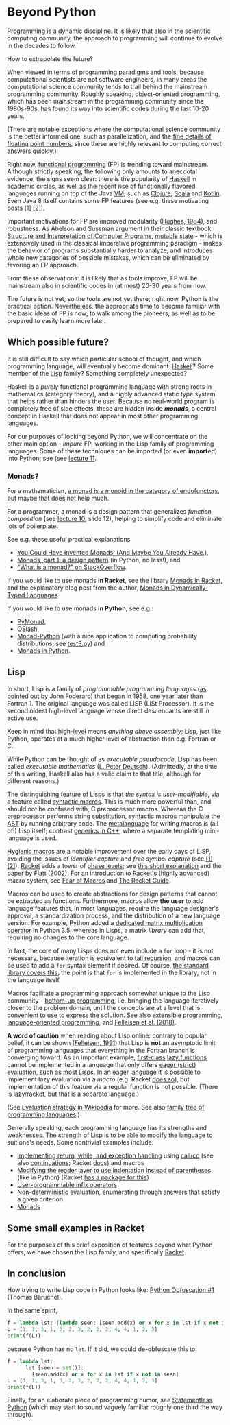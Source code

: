 # Beyond Python

Programming is a dynamic discipline. It is likely that also in the scientific computing community, the approach to programming will continue to evolve in the decades to follow.

How to extrapolate the future?

When viewed in terms of programming paradigms and tools, because computational scientists are not software engineers, in many areas the computational science community tends to trail behind the mainstream programming community. Roughly speaking, object-oriented programming, which has been mainstream in the programming community since the 1980s-90s, has found its way into scientific codes during the last 10-20 years.

(There are notable exceptions where the computational science community is the better informed one, such as parallelization, and the [fine details of floating point numbers](https://docs.oracle.com/cd/E19957-01/806-3568/ncg_goldberg.html), since these are highly relevant to computing correct answers quickly.)

Right now, [functional programming](https://en.wikipedia.org/wiki/Functional_programming) (FP) is trending toward mainstream. Although strictly speaking, the following only amounts to anecdotal evidence, the signs seem clear: there is the popularity of [Haskell](https://en.wikipedia.org/wiki/Haskell_(programming_language)) in academic circles, as well as the recent rise of functionally flavored languages running on top of the Java [VM](https://en.wikipedia.org/wiki/Virtual_machine), such as [Clojure](https://en.wikipedia.org/wiki/Clojure), [Scala](https://en.wikipedia.org/wiki/Scala_%28programming_language%29) and [Kotlin](https://en.wikipedia.org/wiki/Kotlin_%28programming_language%29). Even Java 8 itself contains some FP features (see e.g. these motivating posts [[1]](http://www.deadcoderising.com/why-you-should-embrace-lambdas-in-java-8/) [[2]](https://flyingbytes.github.io/programming/java8/functional/part1/2017/01/23/Java8-Part1.html)).

Important motivations for FP are improved modularity ([Hughes, 1984](http://www.cse.chalmers.se/~rjmh/Papers/whyfp.html)), and robustness. As Abelson and Sussman argument in their classic textbook [Structure and Interpretation of Computer Programs](https://mitpress.mit.edu/sites/default/files/sicp/full-text/book/book.html), [mutable state](https://en.wikipedia.org/wiki/Immutable_object) - which is extensively used in the classical imperative programming paradigm - makes the behavior of programs substantially harder to analyze, and introduces whole new categories of possible mistakes, which can be eliminated by favoring an FP approach.

From these observations: it is likely that as tools improve, FP will be mainstream also in scientific codes in (at most) 20-30 years from now.

The future is not yet, so the tools are not yet there; right now, Python is the practical option. Nevertheless, the appropriate time to become familiar with the basic ideas of FP is now; to walk among the pioneers, as well as to be prepared to easily learn more later.

## Which possible future?

It is still difficult to say which particular school of thought, and which programming language, will eventually become dominant. [Haskell](https://en.wikipedia.org/wiki/Haskell_(programming_language))? Some member of the [Lisp](https://en.wikipedia.org/wiki/Lisp_(programming_language)) family? Something completely unexpected?

Haskell is a *purely* functional programming language with strong roots in mathematics (category theory), and a highly advanced static type system that helps rather than hinders the user. Because no real-world program is completely free of side effects, these are hidden inside ***monads***, a central concept in Haskell that does not appear in most other programming languages.

For our purposes of looking beyond Python, we will concentrate on the other main option - *impure* FP, working in the Lisp family of programming languages. Some of these techniques can be imported (or even **import**ed) into Python; see (see [lecture 11](../../lecture_slides/lectures_tut_2018_11.pdf).

### Monads?

For a mathematician, [a monad is a monoid in the category of endofunctors](https://stackoverflow.com/questions/3870088/a-monad-is-just-a-monoid-in-the-category-of-endofunctors-whats-the-proble%E2%85%BF), but maybe that does not help much.

For a programmer, a monad is a design pattern that generalizes *function composition* (see [lecture 10](../../lecture_slides/lectures_tut_2018_10.pdf), slide 12), helping to simplify code and eliminate lots of boilerplate.

See e.g. these useful practical explanations:
 - [You Could Have Invented Monads! (And Maybe You Already Have.)](http://blog.sigfpe.com/2006/08/you-could-have-invented-monads-and.html),
 - [Monads, part 1: a design pattern](https://www.stephanboyer.com/post/9/monads-part-1-a-design-pattern) (in Python, no less!), and
 - ["What is a monad?" on StackOverflow](https://stackoverflow.com/questions/44965/what-is-a-monad).

If you would like to use monads **in Racket**, see the library [Monads in Racket](https://github.com/tonyg/racket-monad), and the explanatory blog post from the author, [Monads in Dynamically-Typed Languages](http://eighty-twenty.org/2015/01/25/monads-in-dynamically-typed-languages).

If you would like to use monads **in Python**, see e.g.:
 - [PyMonad](https://bitbucket.org/jason_delaat/pymonad/),
 - [OSlash](https://github.com/dbrattli/OSlash),
 - [Monad-Python](https://github.com/dpiponi/Monad-Python) (with a nice application to computing probability distributions; see [test3.py](https://github.com/dpiponi/Monad-Python/blob/master/test3.py)) and
 - [Monads in Python](http://www.valuedlessons.com/2008/01/monads-in-python-with-nice-syntax.html).

## Lisp

In short, Lisp is a family of *programmable programming languages* ([as pointed out](http://www.paulgraham.com/quotes.html) by John Foderaro) that began in 1958, one year later than Fortran 1. The original language was called LISP (LISt Processor). It is the second oldest high-level language whose direct descendants are still in active use.

Keep in mind that [high-level](https://en.wikipedia.org/wiki/High-level_programming_language) means *anything above assembly*; Lisp, just like Python, operates at a much higher level of abstraction than e.g. Fortran or C.

While Python can be thought of as *executable pseudocode*, Lisp has been called *executable mathematics* ([L. Peter Deutsch](http://www.paulgraham.com/quotes.html)). (Admittedly, at the time of this writing, Haskell also has a valid claim to that title, although for different reasons.)

The distinguishing feature of Lisps is that *the syntax is user-modifiable*, via a feature called [syntactic macros](https://en.wikipedia.org/wiki/Macro_(computer_science)#Syntactic_macros). This is much more powerful than, and should not be confused with, C preprocessor macros. Whereas the C preprocessor performs string substitution, syntactic macros manipulate the [AST](https://en.wikipedia.org/wiki/Abstract_syntax_tree) by running arbitrary code. The [metalanguage](https://en.wikipedia.org/wiki/Metaprogramming) for writing macros is (all of!) Lisp itself; contrast [generics in C++](https://en.wikipedia.org/wiki/Template_(C++)), where a separate templating mini-language is used.

[Hygienic macros](https://en.wikipedia.org/wiki/Hygienic_macro) are a notable improvement over the early days of LISP, avoiding the issues of *identifier capture* and *free symbol capture* (see [[1]](http://www.phyast.pitt.edu/~micheles/scheme/scheme28.html#the-hygiene-problem) [[2]](https://en.wikibooks.org/wiki/Scheme_Programming/Macros)). [Racket](http://racket-lang.org/) adds a tower of [phase levels](https://docs.racket-lang.org/guide/phases.html); see [this short explanation](http://www.phyast.pitt.edu/~micheles/scheme/scheme22.html) and the paper by [Flatt (2002)](https://www.cs.utah.edu/plt/publications/macromod.pdf). For an introduction to Racket's (highly advanced) macro system, see [Fear of Macros](http://www.greghendershott.com/fear-of-macros/) and [The Racket Guide](https://docs.racket-lang.org/guide/macros.html).

Macros can be used to create abstractions for design patterns that cannot be extracted as functions. Furthermore, macros allow **the user** to add language features that, in most languages, require the language designer's approval, a standardization process, and the distribution of a new language version. For example, Python added a [dedicated matrix multiplication operator](https://www.python.org/dev/peps/pep-0465/) in Python 3.5; whereas in Lisps, a matrix *library* can add that, requiring no changes to the core language.

In fact, the core of many Lisps does not even include a `for` loop - it is not necessary, because iteration is equivalent to [tail recursion](https://stackoverflow.com/questions/33923/what-is-tail-recursion), and macros can be used to add a `for` syntax element if desired. Of course, [the standard library covers this](https://docs.racket-lang.org/reference/for.html); the point is that `for` is implemented in the library, not in the language itself.

Macros facilitate a programming approach somewhat unique to the Lisp community - [bottom-up programming](http://www.paulgraham.com/progbot.html), i.e. bringing the language iteratively closer to the problem domain, until the concepts are at a level that is convenient to use to express the solution. See also [extensible programming](https://en.wikipedia.org/wiki/Extensible_programming), [language-oriented programming](https://en.wikipedia.org/wiki/Language-oriented_programming), and [Felleisen et al. (2018)](https://dx.doi.org/10.1145/3127323).

**A word of caution** when reading about Lisp online: contrary to popular belief, it can be shown ([Felleisen, 1991](http://www.cs.rice.edu/CS/PLT/Publications/Scheme/scp91-felleisen.ps.gz)) that Lisp is **not** an asymptotic limit of programming languages that everything in the Fortran branch is converging toward. As an important example, [first-class](https://en.wikipedia.org/wiki/First-class_citizen) [lazy functions](https://en.wikipedia.org/wiki/Lazy_evaluation) cannot be implemented in a language that only offers [eager (strict) evaluation](https://en.wikipedia.org/wiki/Eager_evaluation), such as most Lisps. In an eager language it is possible to implement lazy evaluation via a *macro* (e.g. Racket [does so](https://docs.racket-lang.org/reference/Delayed_Evaluation.html)), but implementation of this feature via a regular function is not possible. (There is [lazy/racket](https://docs.racket-lang.org/lazy/), but that is a separate language.)

(See [Evaluation strategy in Wikipedia](https://en.wikipedia.org/wiki/Evaluation_strategy) for more. See also [family tree of programming languages](https://www.levenez.com/lang/).)

Generally speaking, each programming language has its strengths and weaknesses. The strength of Lisp is to be able to modify the language to suit one's needs. Some nontrivial examples include:

- [Implementing return, while, and exception handling](http://matt.might.net/articles/implementing-exceptions/) using [call/cc](https://en.wikipedia.org/wiki/Call-with-current-continuation) (see also [continuations](https://beautifulracket.com/explainer/continuations.html); Racket [docs](https://docs.racket-lang.org/reference/cont.html#%28def._%28%28quote._%7E23%7E25kernel%29._call-with-current-continuation%29%29)) and macros
- [Modifying the reader layer to use indentation instead of parentheses](https://srfi.schemers.org/srfi-110/srfi-110.html) (like in Python) (Racket [has a package for this](https://docs.racket-lang.org/sweet/))
- [User-programmable infix operators](https://lexi-lambda.github.io/blog/2017/08/12/user-programmable-infix-operators-in-racket/)
- [Non-deterministic evaluation](http://www.cs.toronto.edu/~david/courses/csc324_w15/extra/choice.html), enumerating through answers that satisfy a given criterion
- [Monads](https://github.com/tonyg/racket-monad)


## Some small examples in Racket

For the purposes of this brief exposition of features beyond what Python offers, we have chosen the Lisp family, and specifically [Racket](http://racket-lang.org/).


## In conclusion

How trying to write Lisp code in Python looks like: [Python Obfuscation #1](http://baruchel.github.io/python/2017/11/16/Python-Obfuscation-01/) (Thomas Baruchel).

In the same spirit,
```Python
f = lambda lst: (lambda seen: [seen.add(x) or x for x in lst if x not in seen])(set())
L = [1, 1, 3, 1, 3, 2, 3, 2, 2, 2, 4, 4, 1, 2, 3]
print(f(L))
```
because Python has no `let`. If it did, we could de-obfuscate this to:
```Python
f = lambda lst:
      let [seen = set()]:
        [seen.add(x) or x for x in lst if x not in seen]
L = [1, 1, 3, 1, 3, 2, 3, 2, 2, 2, 4, 4, 1, 2, 3]
print(f(L))
```

Finally, for an elaborate piece of programming humor, see [Statementless Python](https://gist.github.com/brool/1679908) (which may start to sound vaguely familiar roughly one third the way through).

